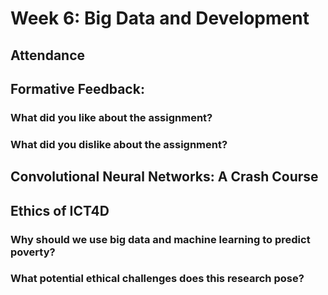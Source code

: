 # Week 6: Big Data and Development

## Attendance

## Formative Feedback:

### What did you like about the assignment?

### What did you dislike about the assignment?

## Convolutional Neural Networks: A Crash Course

## Ethics of ICT4D

### Why should we use big data and machine learning to predict poverty?

### What potential ethical challenges does this research pose?




